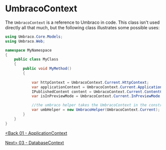 # UmbracoContext

The `UmbracoContext` is a reference to Umbraco in code.  This class isn't used directly all that much, but the following class illustrates some possible uses:

```c#
using Umbraco.Core.Models;
using Umbraco.Web;

namespace MyNamespace
{
    public class MyClass
    {
        public void MyMethod()
        {
             
            var httpContext = UmbracoContext.Current.HttpContext;
            var applicationContext = UmbracoContext.Current.Application;
            IPublishedContent content = UmbracoContext.Current.ContentCache.GetById(1234);
            var isInPreviewMode = UmbracoContext.Current.InPreviewMode;

            //the umbraco helper takes the UmbracoContext in the constructor
            var umbHelper = new UmbracoHelper(UmbracoContext.Current);
        }
    }
}
```

[<Back 01 - ApplicationContext](01%20-%20ApplicationContext.md)

[Next> 03 - DatabaseContext](03%20-%20DatabaseContext.md)
